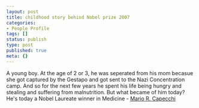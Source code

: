 ```yaml
---
layout: post
title: childhood story behind Nobel prize 2007
categories:
- People Profile
tags: []
status: publish
type: post
published: true
meta: {}
---
```

A young boy. At the age of 2 or 3, he was seperated from his mom becasue she got captured by the Gestapo and got sent to the Nazi Concentration camp. And so for the next few years he spent his life being hungry and stealing and suffering from malnutrition. But what became of him today? He's today a Nobel Laureate winner in Medicine - [Mario R. Capecchi](http://en.wikipedia.org/wiki/Mario_Capecchi)
